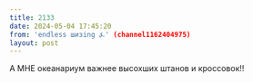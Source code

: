 ```yaml
---
title: 2133
date: 2024-05-04 17:45:20
from: 'endless шизing ⍼' (channel1162404975)
layout: post
---
```


А МНЕ океанариум важнее высохших штанов и кроссовок!!
